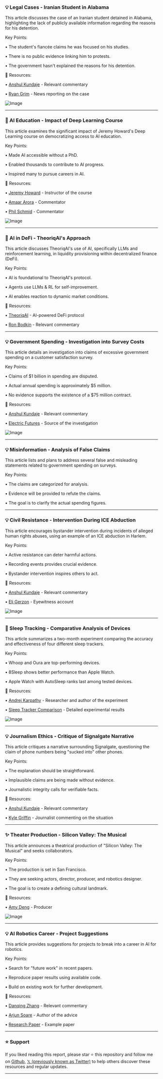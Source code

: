### 💡 Legal Cases - Iranian Student in Alabama

This article discusses the case of an Iranian student detained in Alabama, highlighting the lack of publicly available information regarding the reasons for his detention.

Key Points:

• The student's fiancée claims he was focused on his studies.


• There is no public evidence linking him to protests.


• The government hasn't explained the reasons for his detention.


🔗 Resources:

• [Anshul Kundaje](https://x.com/anshulkundaje) -  Relevant commentary


• [Ryan Grim](https://x.com/ryangrim) - News reporting on the case


![Image](https://pbs.twimg.com/media/GnQQ6oOXcAADB-J?format=jpg&name=medium)


---

### 🚀 AI Education - Impact of Deep Learning Course

This article examines the significant impact of Jeremy Howard's Deep Learning course on democratizing access to AI education.

Key Points:

• Made AI accessible without a PhD.


• Enabled thousands to contribute to AI progress.


• Inspired many to pursue careers in AI.


🔗 Resources:

• [Jeremy Howard](https://x.com/jeremyphoward) - Instructor of the course


• [Amaar Arora](https://x.com/amaarora) -  Commentator


• [Phil Schmid](https://x.com/_philschmid) - Commentator


![Image](https://pbs.twimg.com/media/GnRlBwIXcAA3o_P?format=jpg&name=small)


---

### 🤖 AI in DeFi - TheoriqAI's Approach

This article discusses TheoriqAI's use of AI, specifically LLMs and reinforcement learning, in liquidity provisioning within decentralized finance (DeFi).

Key Points:

• AI is foundational to TheoriqAI's protocol.


• Agents use LLMs & RL for self-improvement.


• AI enables reaction to dynamic market conditions.



🔗 Resources:

• [TheoriqAI](https://x.com/TheoriqAI) -  AI-powered DeFi protocol


• [Ron Bodkin](https://x.com/ronbodkin) -  Relevant commentary


---

### 💡 Government Spending - Investigation into Survey Costs

This article details an investigation into claims of excessive government spending on a customer satisfaction survey.

Key Points:

• Claims of $1 billion in spending are disputed.


• Actual annual spending is approximately $5 million.


• No evidence supports the existence of a $75 million contract.


🔗 Resources:

• [Anshul Kundaje](https://x.com/anshulkundaje) - Relevant commentary


• [Electric Futures](https://x.com/electricfutures) -  Source of the investigation


![Image](https://pbs.twimg.com/media/GmaY8vlW0AAI5Uk?format=jpg&name=small)


---

### 💡 Misinformation - Analysis of False Claims

This article lists and plans to address several false and misleading statements related to government spending on surveys.

Key Points:

•  The claims are categorized for analysis.


• Evidence will be provided to refute the claims.


• The goal is to clarify the actual spending figures.



---

### 💡 Civil Resistance - Intervention During ICE Abduction

This article encourages bystander intervention during incidents of alleged human rights abuses, using an example of an ICE abduction in Harlem.

Key Points:

• Active resistance can deter harmful actions.


•  Recording events provides crucial evidence.


• Bystander intervention inspires others to act.



🔗 Resources:

• [Anshul Kundaje](https://x.com/anshulkundaje) - Relevant commentary


• [Eli Gerzon](https://x.com/eligerzon) -  Eyewitness account


![Image](https://pbs.twimg.com/media/GnNDM8sXoAAFGfM?format=jpg&name=small)


---

### 🚀 Sleep Tracking - Comparative Analysis of Devices

This article summarizes a two-month experiment comparing the accuracy and effectiveness of four different sleep trackers.

Key Points:

• Whoop and Oura are top-performing devices.


• 8Sleep shows better performance than Apple Watch.


• Apple Watch with AutoSleep ranks last among tested devices.


🔗 Resources:

• [Andrej Karpathy](https://x.com/karpathy) -  Researcher and author of the experiment


• [Sleep Tracker Comparison](https://karpathy.bearblog.dev/finding-the-best-sleep-tracker/) - Detailed experimental results


![Image](https://pbs.twimg.com/media/GnTYM0HWEAArgQt?format=jpg&name=small)


---

### 💡 Journalism Ethics - Critique of Signalgate Narrative

This article critiques a narrative surrounding Signalgate, questioning the claim of phone numbers being "sucked into" other phones.

Key Points:

• The explanation should be straightforward.


•  Implausible claims are being made without evidence.


• Journalistic integrity calls for verifiable facts.



🔗 Resources:

• [Anshul Kundaje](https://x.com/anshulkundaje) -  Relevant commentary


• [Kyle Griffin](https://x.com/kylegriffin1) - Journalist commenting on the situation


---

### ✨ Theater Production - Silicon Valley: The Musical

This article announces a theatrical production of "Silicon Valley: The Musical" and seeks collaborators.

Key Points:

• The production is set in San Francisco.


• They are seeking actors, director, producer, and robotics designer.


• The goal is to create a defining cultural landmark.


🔗 Resources:

• [Amy Deng](https://x.com/amydeng_) -  Producer


![Image](https://pbs.twimg.com/media/GkgVxjiasAA_Uzn?format=jpg&name=small)


---

### 💡 AI Robotics Career - Project Suggestions

This article provides suggestions for projects to break into a career in AI for robotics.

Key Points:

• Search for "future work" in recent papers.


• Reproduce paper results using available code.


• Build on existing work for further development.


🔗 Resources:

• [Danqing Zhang](https://x.com/Danqing_Z) - Relevant commentary


• [Arjun Soare](https://x.com/asoare159) -  Author of the advice


• [Research Paper](https://arxiv.org/abs/2501.09747) - Example paper


---

### ⭐️ Support

If you liked reading this report, please star ⭐️ this repository and follow me on [Github](https://github.com/Drix10), [𝕏 (previously known as Twitter)](https://x.com/DRIX_10_) to help others discover these resources and regular updates.

---